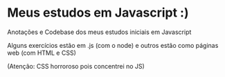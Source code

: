 # Meus estudos em Javascript :)
 Anotações e Codebase dos meus estudos iniciais em Javascript
 
 Alguns exercícios estão em .js (com o node) e outros estão como páginas web (com HTML e CSS)

   (Atenção: CSS horroroso pois concentrei no JS)

